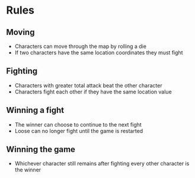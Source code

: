 # Rules

## Moving

- Characters can move through the map by rolling a die
- If two characters have the same location coordinates they must fight
 
## Fighting

- Characters with greater total attack beat the other character
- Characters fight each other if they have the same location value

## Winning a fight

- The winner can choose to continue to the next fight
- Loose can no longer fight until the game is restarted

## Winning the game

- Whichever character still remains after fighting every other character is the winner
 